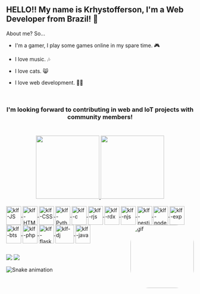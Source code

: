 
## HELLO!! My name is Krhystofferson, I'm a Web Developer from Brazil! 🖖

About me? So...

- I'm a gamer, I play some games online in my spare time. 🎮

- I love music. 🎶

- I love cats. 😸

- I love web development. 👨‍💻


<br/>


<div align="center">
  <h3>I'm looking forward to contributing in web and IoT projects with community members!<h3/>
 </div>
<br/>




<div align="center">
  <a href="https://github.com/krhystferrari">
  <img height="170em" src="https://github-readme-stats.vercel.app/api?username=krhystferrari&show_icons=true&theme=merko"/>
  <img height="170em" src="https://github-readme-stats.vercel.app/api/top-langs/?username=anuraghazra&layout=compact&theme=merko"/>
</div>
<div style="display: inline_block"><br>

  <img align="center" alt="klf-JS" height="50" width="40" src="https://cdn.jsdelivr.net/gh/devicons/devicon/icons/javascript/javascript-original.svg">
  <img align="center" alt="klf-HTML" height="50" width="40" src="https://cdn.jsdelivr.net/gh/devicons/devicon/icons/html5/html5-original.svg">
  <img align="center" alt="klf-CSS" height="50" width="40" src="https://cdn.jsdelivr.net/gh/devicons/devicon/icons/css3/css3-original.svg">
  <img align="center" alt="klf-Python" height="50" width="40" src="https://cdn.jsdelivr.net/gh/devicons/devicon/icons/python/python-original.svg">
  <img align="center" alt="klf-c" height="50" width="40" src="https://cdn.jsdelivr.net/gh/devicons/devicon/icons/c/c-original.svg">
  <img align="center" alt="klf-rjs" height="50" width="40" src="https://cdn.jsdelivr.net/gh/devicons/devicon/icons/react/react-original.svg">
  <img align="center" alt="klf-rdx" height="50" width="40" src="https://cdn.jsdelivr.net/gh/devicons/devicon/icons/redux/redux-original.svg">
  <img align="center" alt="klf-njs" height="50" width="40" src="https://cdn.jsdelivr.net/gh/devicons/devicon/icons/nextjs/nextjs-original.svg">
  <img align="center" alt="klf-nestjs" height="50" width="40" src="https://cdn.jsdelivr.net/gh/devicons/devicon/icons/nestjs/nestjs-plain.svg">
  <img align="center" alt="klf-nodejs" height="50" width="40" src="https://cdn.jsdelivr.net/gh/devicons/devicon/icons/nodejs/nodejs-original.svg">
  <img align="center" alt="klf-exp" height="50" width="40" src="https://cdn.jsdelivr.net/gh/devicons/devicon/icons/express/express-original.svg">
  <img align="center" alt="klf-bts" height="50" width="40" src="https://cdn.jsdelivr.net/gh/devicons/devicon/icons/bootstrap/bootstrap-original.svg">
  <img align="center" alt="klf-php" height="50" width="40" src="https://cdn.jsdelivr.net/gh/devicons/devicon/icons/php/php-original.svg">
  <img align="center" alt="klf-flask" height="50" width="40" src="https://cdn.jsdelivr.net/gh/devicons/devicon/icons/flask/flask-original.svg">
  <img align="center" alt="klf-dj" height="50" width="50" src="https://cdn.jsdelivr.net/gh/devicons/devicon/icons/django/django-plain.svg">
  <img align="center" alt="klf-java" height="50" width="40" src="https://cdn.jsdelivr.net/gh/devicons/devicon/icons/java/java-original.svg">
  <img align="right" alt="gif" height="170" style="border-radius:50px;" src="https://media3.giphy.com/media/ypcExtSoEejLkxAsja/giphy.webp">
</div>
  
  ##
 
<div> 
  <a href="https://www.linkedin.com/in/krhystofferson-ferrari-011385234/" target="_blank"><img src="https://img.shields.io/badge/-LinkedIn-%230077B5?style=for-the-badge&logo=linkedin&logoColor=white" target="_blank"></a> 
  <a href="mailto:krhystoffersonf@gmail.com" target="_blank"><img src="https://img.shields.io/badge/Gmail-D14836?style=for-the-badge&logo=gmail&logoColor=white"></a>
 
 ![Snake animation](https://github.com/KrhystFerrari/KrhystFerrari/blob/output/github-contribution-grid-snake.svg)
 
</div>
